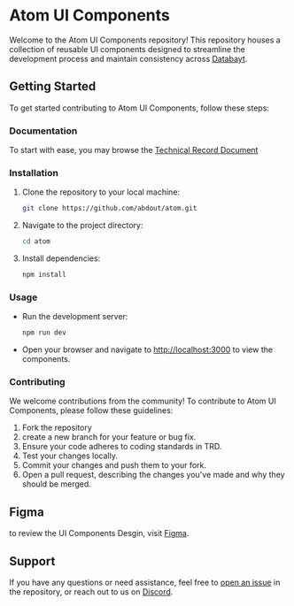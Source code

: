 # Atom UI Components

Welcome to the Atom UI Components repository! This repository houses a collection of reusable UI components designed to streamline the development process and maintain consistency across [Databayt](https://github.com/abdout/databayt).

## Getting Started

To get started contributing to Atom UI Components, follow these steps:

### Documentation 

To start with ease, you may browse the [Technical Record Document](https://github.com/abdout/atom/blob/main/TRD.md)

### Installation

1. Clone the repository to your local machine:

    ```bash
    git clone https://github.com/abdout/atom.git
    ```

2. Navigate to the project directory:

    ```bash
    cd atom
    ```

3. Install dependencies:

    ```bash
    npm install
    ```

### Usage

- Run the development server:

    ```bash
    npm run dev
    ```

- Open your browser and navigate to [http://localhost:3000](http://localhost:3000) to view the components.

### Contributing

We welcome contributions from the community! To contribute to Atom UI Components, please follow these guidelines:

1. Fork the repository
2. create a new branch for your feature or bug fix.
3. Ensure your code adheres to coding standards in TRD.
4. Test your changes locally.
5. Commit your changes and push them to your fork.
6. Open a pull request, describing the changes you've made and why they should be merged.


## Figma 

to review the UI Components Desgin, visit [Figma](https://www.figma.com/file/XhL9031u667fhzTDE4Lq0T/Atom?type=design&node-id=1-3&mode=design&t=o4R5Dal6hV5pzlic-0).

## Support

If you have any questions or need assistance, feel free to [open an issue](https://github.com/abdout/atom/issues) in the repository, or reach out to us on [Discord](https://discord.com/invite/uPa4gGG62c).

